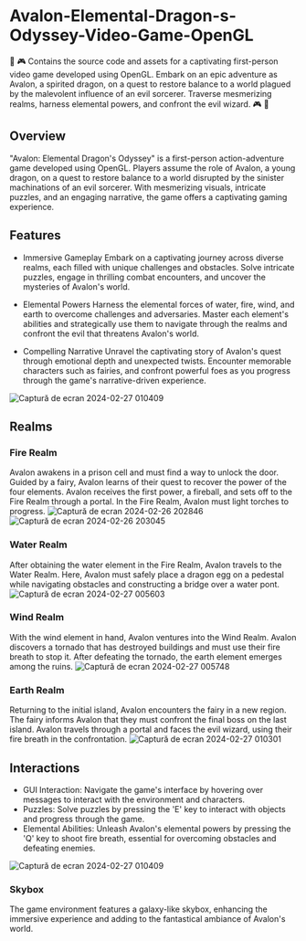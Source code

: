 # Avalon-Elemental-Dragon-s-Odyssey-Video-Game-OpenGL
🐉 🎮 Contains the source code and assets for a captivating first-person video game developed using OpenGL. Embark on an epic adventure as Avalon, a spirited dragon, on a quest to restore balance to a world plagued by the malevolent influence of an evil sorcerer. Traverse mesmerizing realms, harness elemental powers, and confront the evil wizard. 🎮 🐉

## Overview
"Avalon: Elemental Dragon's Odyssey" is a first-person action-adventure game developed using OpenGL. Players assume the role of Avalon, a young dragon, on a quest to restore balance to a world disrupted by the sinister machinations of an evil sorcerer. With mesmerizing visuals, intricate puzzles, and an engaging narrative, the game offers a captivating gaming experience.

## Features
* Immersive Gameplay
Embark on a captivating journey across diverse realms, each filled with unique challenges and obstacles. Solve intricate puzzles, engage in thrilling combat encounters, and uncover the mysteries of Avalon's world.

* Elemental Powers
Harness the elemental forces of water, fire, wind, and earth to overcome challenges and adversaries. Master each element's abilities and strategically use them to navigate through the realms and confront the evil that threatens Avalon's world.

* Compelling Narrative
Unravel the captivating story of Avalon's quest through emotional depth and unexpected twists. Encounter memorable characters such as fairies, and confront powerful foes as you progress through the game's narrative-driven experience.

![Captură de ecran 2024-02-27 010409](https://github.com/laura-gabriela27/Avalon-Elemental-Dragon-s-Odyssey-OpenGL-Video-Game/assets/147931608/9a6f7192-2aa3-4f92-8fb3-e387266f27d2)



## Realms

### Fire Realm
Avalon awakens in a prison cell and must find a way to unlock the door. Guided by a fairy, Avalon learns of their quest to recover the power of the four elements. Avalon receives the first power, a fireball, and sets off to the Fire Realm through a portal. In the Fire Realm, Avalon must light torches to progress.
![Captură de ecran 2024-02-26 202846](https://github.com/laura-gabriela27/Avalon-Elemental-Dragon-Odyssey-Video-Game-OpenGL/assets/147931608/6745be13-dd24-4307-8a9a-9892eae77a58)
![Captură de ecran 2024-02-26 203045](https://github.com/laura-gabriela27/Avalon-Elemental-Dragon-Odyssey-Video-Game-OpenGL/assets/147931608/9abe0d6d-f4dc-479d-b223-55ab18f77e75)




### Water Realm
After obtaining the water element in the Fire Realm, Avalon travels to the Water Realm. Here, Avalon must safely place a dragon egg on a pedestal while navigating obstacles and constructing a bridge over a water pont.
![Captură de ecran 2024-02-27 005603](https://github.com/laura-gabriela27/Avalon-Elemental-Dragon-Odyssey-Video-Game-OpenGL/assets/147931608/e51f5b8a-6037-410c-a697-f4d7a1019479)



### Wind Realm
With the wind element in hand, Avalon ventures into the Wind Realm. Avalon discovers a tornado that has destroyed buildings and must use their fire breath to stop it. After defeating the tornado, the earth element emerges among the ruins.
![Captură de ecran 2024-02-27 005748](https://github.com/laura-gabriela27/Avalon-Elemental-Dragon-Odyssey-Video-Game-OpenGL/assets/147931608/00744f70-f5d0-4237-9b89-0851dbab0b9a)



### Earth Realm
Returning to the initial island, Avalon encounters the fairy in a new region. The fairy informs Avalon that they must confront the final boss on the last island. Avalon travels through a portal and faces the evil wizard, using their fire breath in the confrontation.
![Captură de ecran 2024-02-27 010301](https://github.com/laura-gabriela27/Avalon-Elemental-Dragon-Odyssey-Video-Game-OpenGL/assets/147931608/b6bbef5b-6cee-4bd6-befd-5bf817da7ec2)



## Interactions
* GUI Interaction: Navigate the game's interface by hovering over messages to interact with the environment and characters.
* Puzzles: Solve puzzles by pressing the 'E' key to interact with objects and progress through the game.
* Elemental Abilities: Unleash Avalon's elemental powers by pressing the 'Q' key to shoot fire breath, essential for overcoming obstacles and defeating enemies.

 ![Captură de ecran 2024-02-27 010409](https://github.com/laura-gabriela27/Avalon-Elemental-Dragon-Odyssey-Video-Game-OpenGL/assets/147931608/c6717143-cd4c-43bd-871e-0173b896e712)

### Skybox
The game environment features a galaxy-like skybox, enhancing the immersive experience and adding to the fantastical ambiance of Avalon's world.

